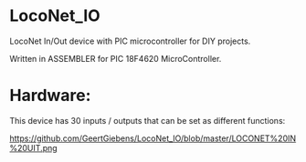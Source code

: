 # LocoNet_IO
LocoNet In/Out device with PIC microcontroller for DIY projects.

Written in ASSEMBLER for PIC 18F4620 MicroController. 


# Hardware:

This device has 30 inputs / outputs that can be set as different functions:

https://github.com/GeertGiebens/LocoNet_IO/blob/master/LOCONET%20IN%20UIT.png



